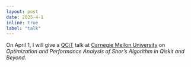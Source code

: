 ```yaml
---
layout: post
date: 2025-4-1
inline: true
label: "talk"
---
```


On April 1, I will give a [QCiT](https://qcit.cmu.edu/index.html) talk at [Carnegie Mellon University](https://www.cmu.edu/) on *Optimization and Performance Analysis of Shor’s Algorithm in Qiskit and Beyond*.